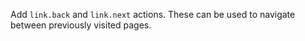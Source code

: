 Add `link.back` and `link.next` actions. These can be used to navigate between previously visited
pages.
